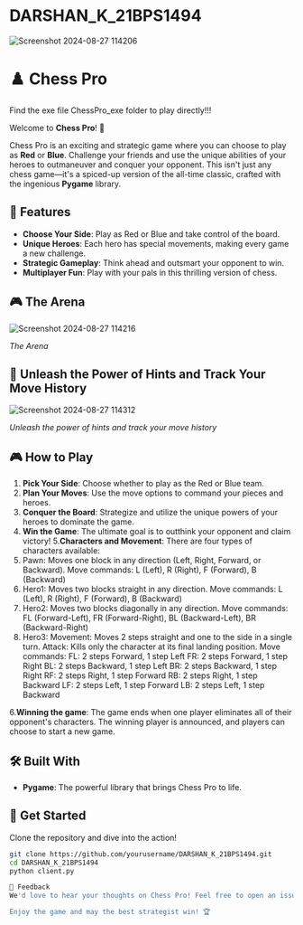 # DARSHAN_K_21BPS1494
![Screenshot 2024-08-27 114206](https://github.com/user-attachments/assets/1792a63b-aa2c-4c98-a638-143d4ee2d35e)
# ♟️ Chess Pro

Find the exe file ChessPro_exe folder to play directly!!!

Welcome to **Chess Pro**! 🎉

Chess Pro is an exciting and strategic game where you can choose to play as **Red** or **Blue**. Challenge your friends and use the unique abilities of your heroes to outmaneuver and conquer your opponent. This isn't just any chess game—it's a spiced-up version of the all-time classic, crafted with the ingenious **Pygame** library.

## 🚀 Features

- **Choose Your Side**: Play as Red or Blue and take control of the board.
- **Unique Heroes**: Each hero has special movements, making every game a new challenge.
- **Strategic Gameplay**: Think ahead and outsmart your opponent to win.
- **Multiplayer Fun**: Play with your pals in this thrilling version of chess.

## 🎮 The Arena

![Screenshot 2024-08-27 114216](https://github.com/user-attachments/assets/9d1f0dbc-e5ce-4071-ba6f-48b64a0a32c1)

*The Arena*

## 🎯 Unleash the Power of Hints and Track Your Move History
![Screenshot 2024-08-27 114312](https://github.com/user-attachments/assets/cbd1f17e-cc52-43ba-be82-8eb1e30e2a42)

*Unleash the power of hints and track your move history*

## 🎮 How to Play

1. **Pick Your Side**: Choose whether to play as the Red or Blue team.
2. **Plan Your Moves**: Use the move options to command your pieces and heroes.
3. **Conquer the Board**: Strategize and utilize the unique powers of your heroes to dominate the game.
4. **Win the Game**: The ultimate goal is to outthink your opponent and claim victory!
5.**Characters and Movement**:
There are four types of characters available:
1. Pawn:
Moves one block in any direction (Left, Right, Forward, or Backward).
Move commands: L (Left), R (Right), F (Forward), B (Backward)
2. Hero1:
Moves two blocks straight in any direction.
Move commands: L (Left), R (Right), F (Forward), B (Backward)
3. Hero2:
Moves two blocks diagonally in any direction.
Move commands: FL (Forward-Left), FR (Forward-Right), BL (Backward-Left), BR (Backward-Right)
4. Hero3:
Movement: Moves 2 steps straight and one to the side in a single turn.
Attack: Kills only the character at its final landing position.
Move commands:
FL: 2 steps Forward, 1 step Left
FR: 2 steps Forward, 1 step Right
BL: 2 steps Backward, 1 step Left
BR: 2 steps Backward, 1 step Right
RF: 2 steps Right, 1 step Forward
RB: 2 steps Right, 1 step Backward
LF: 2 steps Left, 1 step Forward
LB: 2 steps Left, 1 step Backward

6.**Winning the game**:
The game ends when one player eliminates all of their opponent's characters.
The winning player is announced, and players can choose to start a new game.


  


## 🛠️ Built With

- **Pygame**: The powerful library that brings Chess Pro to life.

## 🎯 Get Started

Clone the repository and dive into the action! 

```bash
git clone https://github.com/yourusername/DARSHAN_K_21BPS1494.git
cd DARSHAN_K_21BPS1494
python client.py

💬 Feedback
We'd love to hear your thoughts on Chess Pro! Feel free to open an issue or submit a pull request.

Enjoy the game and may the best strategist win! 🏆
